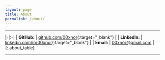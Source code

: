 ```yaml
---
layout: page
title: About
permalink: /about/
---
```


---

|-|:-|
| **GitHub:**   | [github.com/00xnor](https://github.com/00xnor){:target="_blank"} |
| **LinkedIn:** | [linkedin.com/in/00xnor](https://www.linkedin.com/in/00xnor){:target="_blank"} |
| **Email:**    | <00xnor@gmail.com> |
{:.about_table}

---
